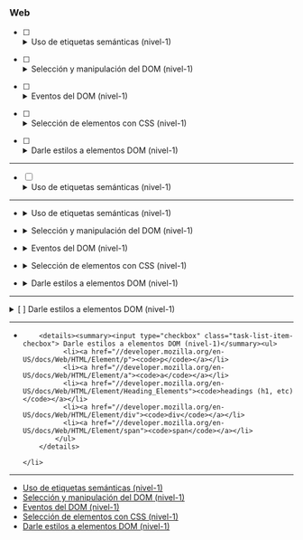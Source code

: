 ### Web

* [ ] <details><summary>Uso de etiquetas semánticas (nivel-1)</summary><ul>
	  <li><a href="//developer.mozilla.org/en-US/docs/Web/HTML/Element/p"><code>p</code></a></li>
	  <li><a href="//developer.mozilla.org/en-US/docs/Web/HTML/Element/a"><code>a</code></a></li>
	  <li><a href="//developer.mozilla.org/en-US/docs/Web/HTML/Element/Heading_Elements"><code>headings (h1, etc)</code></a></li>
	  <li><a href="//developer.mozilla.org/en-US/docs/Web/HTML/Element/div"><code>div</code></a></li>
	  <li><a href="//developer.mozilla.org/en-US/docs/Web/HTML/Element/span"><code>span</code></a></li>
	</ul>
</details>

* [ ] <details><summary>Selección y manipulación del DOM (nivel-1)</summary><ul>
	  <li><a href="//developer.mozilla.org/en-US/docs/Web/HTML/Element/p"><code>p</code></a></li>
	  <li><a href="//developer.mozilla.org/en-US/docs/Web/HTML/Element/a"><code>a</code></a></li>
	  <li><a href="//developer.mozilla.org/en-US/docs/Web/HTML/Element/Heading_Elements"><code>headings (h1, etc)</code></a></li>
	  <li><a href="//developer.mozilla.org/en-US/docs/Web/HTML/Element/div"><code>div</code></a></li>
	  <li><a href="//developer.mozilla.org/en-US/docs/Web/HTML/Element/span"><code>span</code></a></li>
	</ul>
</details>

* [ ] <details><summary>Eventos del DOM (nivel-1)</summary><ul>
	  <li><a href="//developer.mozilla.org/en-US/docs/Web/HTML/Element/p"><code>p</code></a></li>
	  <li><a href="//developer.mozilla.org/en-US/docs/Web/HTML/Element/a"><code>a</code></a></li>
	  <li><a href="//developer.mozilla.org/en-US/docs/Web/HTML/Element/Heading_Elements"><code>headings (h1, etc)</code></a></li>
	  <li><a href="//developer.mozilla.org/en-US/docs/Web/HTML/Element/div"><code>div</code></a></li>
	  <li><a href="//developer.mozilla.org/en-US/docs/Web/HTML/Element/span"><code>span</code></a></li>
	</ul>
</details>

* [ ] <details><summary>Selección de elementos con CSS (nivel-1)</summary><ul>
	  <li><a href="//developer.mozilla.org/en-US/docs/Web/HTML/Element/p"><code>p</code></a></li>
	  <li><a href="//developer.mozilla.org/en-US/docs/Web/HTML/Element/a"><code>a</code></a></li>
	  <li><a href="//developer.mozilla.org/en-US/docs/Web/HTML/Element/Heading_Elements"><code>headings (h1, etc)</code></a></li>
	  <li><a href="//developer.mozilla.org/en-US/docs/Web/HTML/Element/div"><code>div</code></a></li>
	  <li><a href="//developer.mozilla.org/en-US/docs/Web/HTML/Element/span"><code>span</code></a></li>
	</ul>
</details>

* [ ] <details><summary>Darle estilos a elementos DOM (nivel-1)</summary><ul>
	  <li><a href="//developer.mozilla.org/en-US/docs/Web/HTML/Element/p"><code>p</code></a></li>
	  <li><a href="//developer.mozilla.org/en-US/docs/Web/HTML/Element/a"><code>a</code></a></li>
	  <li><a href="//developer.mozilla.org/en-US/docs/Web/HTML/Element/Heading_Elements"><code>headings (h1, etc)</code></a></li>
	  <li><a href="//developer.mozilla.org/en-US/docs/Web/HTML/Element/div"><code>div</code></a></li>
	  <li><a href="//developer.mozilla.org/en-US/docs/Web/HTML/Element/span"><code>span</code></a></li>
	</ul>
</details>

---

<ul class="contains-task-list">
	<li class="task-list-item">
		<input type="checkbox" class="task-list-item-checbox"> <details><summary>Uso de etiquetas semánticas (nivel-1)</summary><ul>
	  <li><a href="//developer.mozilla.org/en-US/docs/Web/HTML/Element/p"><code>p</code></a></li>
	  <li><a href="//developer.mozilla.org/en-US/docs/Web/HTML/Element/a"><code>a</code></a></li>
	  <li><a href="//developer.mozilla.org/en-US/docs/Web/HTML/Element/Heading_Elements"><code>headings (h1, etc)</code></a></li>
	  <li><a href="//developer.mozilla.org/en-US/docs/Web/HTML/Element/div"><code>div</code></a></li>
	  <li><a href="//developer.mozilla.org/en-US/docs/Web/HTML/Element/span"><code>span</code></a></li>
	</ul>
</details>
	</li>
</ul>

---

* <details><summary>Uso de etiquetas semánticas (nivel-1)</summary><ul>
	  <li><a href="//developer.mozilla.org/en-US/docs/Web/HTML/Element/p"><code>p</code></a></li>
	  <li><a href="//developer.mozilla.org/en-US/docs/Web/HTML/Element/a"><code>a</code></a></li>
	  <li><a href="//developer.mozilla.org/en-US/docs/Web/HTML/Element/Heading_Elements"><code>headings (h1, etc)</code></a></li>
	  <li><a href="//developer.mozilla.org/en-US/docs/Web/HTML/Element/div"><code>div</code></a></li>
	  <li><a href="//developer.mozilla.org/en-US/docs/Web/HTML/Element/span"><code>span</code></a></li>
	</ul>
</details>

* <details><summary>Selección y manipulación del DOM (nivel-1)</summary><ul>
	  <li><a href="//developer.mozilla.org/en-US/docs/Web/HTML/Element/p"><code>p</code></a></li>
	  <li><a href="//developer.mozilla.org/en-US/docs/Web/HTML/Element/a"><code>a</code></a></li>
	  <li><a href="//developer.mozilla.org/en-US/docs/Web/HTML/Element/Heading_Elements"><code>headings (h1, etc)</code></a></li>
	  <li><a href="//developer.mozilla.org/en-US/docs/Web/HTML/Element/div"><code>div</code></a></li>
	  <li><a href="//developer.mozilla.org/en-US/docs/Web/HTML/Element/span"><code>span</code></a></li>
	</ul>
</details>

* <details><summary>Eventos del DOM (nivel-1)</summary><ul>
	  <li><a href="//developer.mozilla.org/en-US/docs/Web/HTML/Element/p"><code>p</code></a></li>
	  <li><a href="//developer.mozilla.org/en-US/docs/Web/HTML/Element/a"><code>a</code></a></li>
	  <li><a href="//developer.mozilla.org/en-US/docs/Web/HTML/Element/Heading_Elements"><code>headings (h1, etc)</code></a></li>
	  <li><a href="//developer.mozilla.org/en-US/docs/Web/HTML/Element/div"><code>div</code></a></li>
	  <li><a href="//developer.mozilla.org/en-US/docs/Web/HTML/Element/span"><code>span</code></a></li>
	</ul>
</details>

* <details><summary>Selección de elementos con CSS (nivel-1)</summary><ul>
	  <li><a href="//developer.mozilla.org/en-US/docs/Web/HTML/Element/p"><code>p</code></a></li>
	  <li><a href="//developer.mozilla.org/en-US/docs/Web/HTML/Element/a"><code>a</code></a></li>
	  <li><a href="//developer.mozilla.org/en-US/docs/Web/HTML/Element/Heading_Elements"><code>headings (h1, etc)</code></a></li>
	  <li><a href="//developer.mozilla.org/en-US/docs/Web/HTML/Element/div"><code>div</code></a></li>
	  <li><a href="//developer.mozilla.org/en-US/docs/Web/HTML/Element/span"><code>span</code></a></li>
	</ul>
</details>

* <details><summary>Darle estilos a elementos DOM (nivel-1)</summary><ul>
	  <li><a href="//developer.mozilla.org/en-US/docs/Web/HTML/Element/p"><code>p</code></a></li>
	  <li><a href="//developer.mozilla.org/en-US/docs/Web/HTML/Element/a"><code>a</code></a></li>
	  <li><a href="//developer.mozilla.org/en-US/docs/Web/HTML/Element/Heading_Elements"><code>headings (h1, etc)</code></a></li>
	  <li><a href="//developer.mozilla.org/en-US/docs/Web/HTML/Element/div"><code>div</code></a></li>
	  <li><a href="//developer.mozilla.org/en-US/docs/Web/HTML/Element/span"><code>span</code></a></li>
	</ul>
</details>

---

<details><summary>[ ] Darle estilos a elementos DOM (nivel-1)</summary><ul>
	  <li><a href="//developer.mozilla.org/en-US/docs/Web/HTML/Element/p"><code>p</code></a></li>
	  <li><a href="//developer.mozilla.org/en-US/docs/Web/HTML/Element/a"><code>a</code></a></li>
	  <li><a href="//developer.mozilla.org/en-US/docs/Web/HTML/Element/Heading_Elements"><code>headings (h1, etc)</code></a></li>
	  <li><a href="//developer.mozilla.org/en-US/docs/Web/HTML/Element/div"><code>div</code></a></li>
	  <li><a href="//developer.mozilla.org/en-US/docs/Web/HTML/Element/span"><code>span</code></a></li>
	</ul>
</details>

---

<ul class="contains-task-list">
	<li class="task-list-item">

		<details><summary><input type="checkbox" class="task-list-item-checbox"> Darle estilos a elementos DOM (nivel-1)</summary><ul>
			  <li><a href="//developer.mozilla.org/en-US/docs/Web/HTML/Element/p"><code>p</code></a></li>
			  <li><a href="//developer.mozilla.org/en-US/docs/Web/HTML/Element/a"><code>a</code></a></li>
			  <li><a href="//developer.mozilla.org/en-US/docs/Web/HTML/Element/Heading_Elements"><code>headings (h1, etc)</code></a></li>
			  <li><a href="//developer.mozilla.org/en-US/docs/Web/HTML/Element/div"><code>div</code></a></li>
			  <li><a href="//developer.mozilla.org/en-US/docs/Web/HTML/Element/span"><code>span</code></a></li>
			</ul>
		</details>

	</li>
</ul>

---

- [Uso de etiquetas semánticas (nivel-1)](./micro-skills/semantic-html-1.md)
- [Selección y manipulación del DOM (nivel-1)](./micro-skills/DOM-manipulation-1.md)
- [Eventos del DOM (nivel-1)](./micro-skills/DOM-events-1.md)
- [Selección de elementos con CSS (nivel-1)](./micro-skills/CSS-selectors-1.md)
- [Darle estilos a elementos DOM (nivel-1)](./micro-skills/CSS-styling-1.md)
